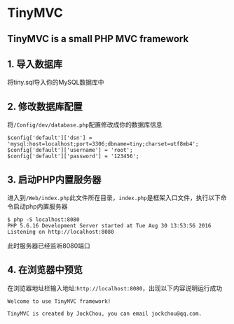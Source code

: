 # TinyMVC
TinyMVC is a small PHP MVC framework
----------
## 1. 导入数据库 ##
将tiny.sql导入你的MySQL数据库中

## 2. 修改数据库配置 ##
将`/Config/dev/database.php`配置修改成你的数据库信息
```
$config['default']['dsn'] = 'mysql:host=localhost;port=3306;dbname=tiny;charset=utf8mb4';
$config['default']['username'] = 'root';
$config['default']['password'] = '123456';
```

## 3. 启动PHP内置服务器 ##
进入到`/Web/index.php`此文件所在目录，`index.php`是框架入口文件，执行以下命令启动php内置服务器
```
$ php -S localhost:8080
PHP 5.6.16 Development Server started at Tue Aug 30 13:53:56 2016
Listening on http://localhost:8080
```
此时服务器已经监听8080端口

## 4. 在浏览器中预览 ##
在浏览器地址栏输入地址:`http://localhost:8080`，出现以下内容说明运行成功

```
Welcome to use TinyMVC framework!

TinyMVC is created by JockChou, you can email jockchou@qq.com.

```